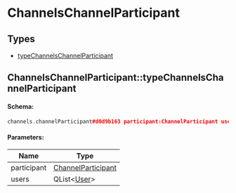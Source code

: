 # ChannelsChannelParticipant

## Types

* [typeChannelsChannelParticipant](#channelschannelparticipanttypechannelschannelparticipant)

## ChannelsChannelParticipant::typeChannelsChannelParticipant

#### Schema:

```c++
channels.channelParticipant#d0d9b163 participant:ChannelParticipant users:Vector<User> = channels.ChannelParticipant;
```

#### Parameters:

|Name|Type|
|----|----|
|participant|[ChannelParticipant](channelparticipant.md)|
|users|QList&lt;[User](user.md)&gt;|

